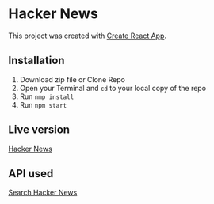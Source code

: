 # Hacker News

This project was created with [Create React App](https://github.com/facebook/create-react-app).

## Installation

1. Download zip file or Clone Repo
2. Open your Terminal and `cd` to your local copy of the repo
3. Run `nmp install`
4. Run `npm start`

## Live version

[Hacker News](https://hacker-news-on-react.netlify.app/)

## API used

[Search Hacker News](https://hn.algolia.com/api)
